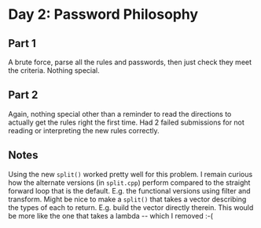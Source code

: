 # Day 2: Password Philosophy

## Part 1

A brute force, parse all the rules and passwords, then just check they meet the criteria. Nothing special.

## Part 2

Again, nothing special other than a reminder to read the directions to actually get the rules right the first time. Had 2 failed submissions for not reading or interpreting the new rules correctly.


## Notes

Using the new `split()` worked pretty well for this problem. I remain curious how the alternate versions (in `split.cpp`) perform compared to the straight forward loop that is the default. E.g. the functional versions using filter and transform. Might be nice to make a `split()` that takes a vector describing the types of each to return. E.g. build the vector directly therein. This would be more like the one that takes a lambda -- which I removed :-(